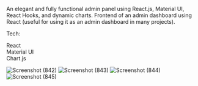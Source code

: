 An elegant and fully functional admin panel using React.js, Material UI, React Hooks, and dynamic charts.
Frontend of an admin dashboard using React (useful for using it as an admin dashboard in many projects).

Tech:   

React  
Material UI  
Chart.js  

![Screenshot (842)](https://github.com/purnamrita/Admin-Dashboard-Design-React/assets/90690424/fd19ac5f-8174-4d95-ac69-de12a47db2f7)
![Screenshot (843)](https://github.com/purnamrita/Admin-Dashboard-Design-React/assets/90690424/6b984442-6a95-4cc6-bb50-a36c9ab332a3)
![Screenshot (844)](https://github.com/purnamrita/Admin-Dashboard-Design-React/assets/90690424/ac7608ba-1f10-4286-b95d-6f795e879050)
![Screenshot (845)](https://github.com/purnamrita/Admin-Dashboard-Design-React/assets/90690424/b4abcf92-83dc-41a9-bc71-49e61ccc1d17)
